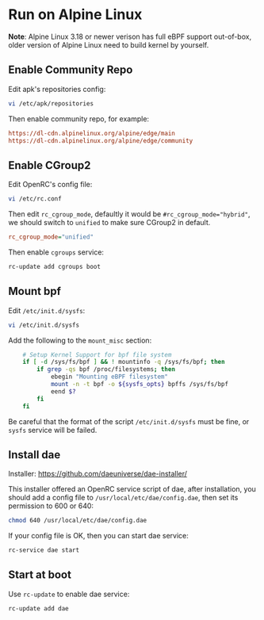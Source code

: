 # Run on Alpine Linux

**Note**: Alpine Linux 3.18 or newer verison has full eBPF support out-of-box, older version of Alpine Linux need to build kernel by yourself.

## Enable Community Repo

Edit apk's repositories config:

```sh
vi /etc/apk/repositories 
```

Then enable community repo, for example:

```ini
https://dl-cdn.alpinelinux.org/alpine/edge/main
https://dl-cdn.alpinelinux.org/alpine/edge/community
```

## Enable CGroup2

Edit OpenRC's config file:

```sh
vi /etc/rc.conf
```

Then edit `rc_cgroup_mode`, defaultly it would be `#rc_cgroup_mode="hybrid"`, we should switch to `unified` to make sure CGroup2 in default.

```ini
rc_cgroup_mode="unified"
```

Then enable `cgroups` service:

```sh
rc-update add cgroups boot
```

## Mount bpf

Edit `/etc/init.d/sysfs`:

```sh
vi /etc/init.d/sysfs
```

Add the following to the `mount_misc` section:

```sh
    # Setup Kernel Support for bpf file system
    if [ -d /sys/fs/bpf ] && ! mountinfo -q /sys/fs/bpf; then
        if grep -qs bpf /proc/filesystems; then
            ebegin "Mounting eBPF filesystem"
            mount -n -t bpf -o ${sysfs_opts} bpffs /sys/fs/bpf
            eend $?
        fi
    fi
```

Be careful that the format of the script `/etc/init.d/sysfs` must be fine, or `sysfs` service will be failed.

## Install dae

Installer: <https://github.com/daeuniverse/dae-installer/>

This installer offered an OpenRC service script of dae, after installation, you should add a config file to `/usr/local/etc/dae/config.dae`, then set its permission to 600 or 640:

```sh
chmod 640 /usr/local/etc/dae/config.dae
```

If your config file is OK, then you can start dae service:

```sh
rc-service dae start
```

## Start at boot

Use `rc-update` to enable dae service:

```sh
rc-update add dae
```
